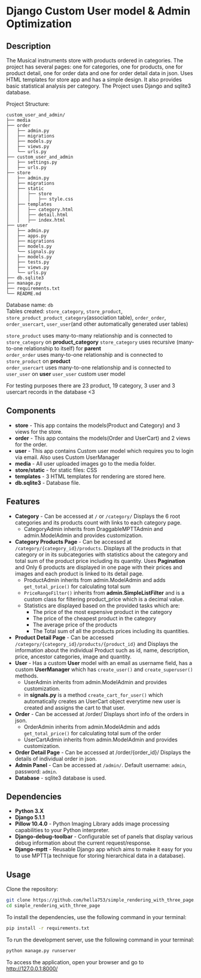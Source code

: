 # Django Custom User model & Admin Optimization


## Description
The Musical instruments store with products ordered in categories. The project has several pages: one for categories, 
one for products, one for product detail, one for order data and one for order detail data in json. 
Uses HTML templates for store app and has a simple design. It also provides basic 
statistical analysis per category.
The Project uses Django and sqlite3 database.


Project Structure:
```
custom_user_and_admin/
├── media
├── order
│   ├── admin.py
│   ├── migrations
│   ├── models.py
│   ├── views.py
│   └── urls.py
├── custom_user_and_admin
│   ├── settings.py
│   ├── urls.py
├── store
│   ├── admin.py
│   ├── migrations
│   ├── static
│   │   ├── store
│   │   │   ├── style.css
│   ├── templates
│   │   ├── category.html
│   │   ├── detail.html
│   │   ├── index.html
├── user
│   ├── admin.py
│   ├── apps.py
│   ├── migrations
│   ├── models.py
│   └── signals.py
│   ├── models.py
│   ├── tests.py
│   ├── views.py
│   └── urls.py
├── db.sqlite3
├── manage.py
├── requirements.txt
└── README.md

```



Database name: `db` <br>
Tables created: `store_category`, `store_product`, `store_product_product_category`(association table), `order_order`, `order_usercart`, `user_user`(and other automatically generated user tables)<br>

`store_product` uses many-to-many relationship and is connected to `store_category` on **product_category**
`store_category` uses recursive (many-to-one relationship to itself) for **parent**<br>
`order_order` uses many-to-one relationship and is connected to `store_product` on **product**<br>
`order_usercart` uses many-to-one relationship and is connected to `user_user` on **user**
`user_user` custom user model


For testing purposes there are 23 product, 19 category, 3 user and 3 usercart records in the database <3


## **Components** ##
* **store** - This app contains the models(Product and Category) and 3 views for the store.
* **order** - This app contains the models(Order and UserCart) and 2 views for the order.
* **user** - This app contains Custom user model which requires you to login via email. Also uses Custom UserManager
* **media** - All user uploaded images go to the media folder.
* **store/static** - for static files: CSS
* **templates** - 3 HTML templates for rendering are stored here.
* **db.sqlite3** - Database file.


## **Features** ##
* **Category** - Can be accessed at `/` or `/category/` Displays the 6 root categories and its products count with links to each category page. 
  * CategoryAdmin inherits from DraggableMPTTAdmin and admin.ModelAdmin and provides customization.
* **Category Products Page** - Can be accessed at `/category/{category_id}/products`. Displays all the products in that category or in its subcategories with statistics about the category and total sum of the product price including its quantity. Uses **Pagination** and Only 6 products are displayed in one page with their prices and images and each product is linked to its detail page. 
  * ProductAdmin inherits from admin.ModelAdmin and adds `get_total_price()` for calculating total sum
  * `PriceRangeFilter()` inherits from **admin.SimpleListFilter** and is a custom class for filtering product_price which is a decimal value.
  * Statistics are displayed based on the provided tasks which are:
    * The price of the most expensive product in the category
    * The price of the cheapest product in the category
    * The average price of the products
    * The Total sum of all the products prices including its quantities.
* **Product Detail Page** - Can be accessed `/category/{category_id}/products/{product_id}` and Displays the information about the individual Product such as id, name, description, price, ancestor categories, image and quantity.
* **User** - Has a custom **User** model with an email as username field, has a custom **UserManager** which has `create_user()` and `create_superuser() `methods. 
  * UserAdmin inherits from admin.ModelAdmin and provides customization.
  * in **signals.py** is a method `create_cart_for_user()` which automatically creates an UserCart object everytime new user is created and assigns the cart to that user.
* **Order** - Can be accessed at /order/ Displays short info of the orders in json.
  * OrderAdmin inherits from admin.ModelAdmin and adds `get_total_price()` for calculating total sum of the order
  * UserCartAdmin inherits from admin.ModelAdmin and provides customization.
* **Order Detail Page** - Can be accessed at /order/{order_id}/ Displays the details of individual order in json.
* **Admin Panel** - Can be accessed at `/admin/`. Default username: `admin`, password: `admin`.
* **Database** - sqlite3 database is used.

## Dependencies
* **Python 3.X**
* **Django 5.1.1**
* **Pillow 10.4.0** - Python Imaging Library adds image processing capabilities to your Python interpreter.
* **Django-debug-toolbar** - Configurable set of panels that display various debug information about the current request/response.
* **Django-mptt** - Reusable Django app which aims to make it easy for you to use MPTT(a technique for storing hierarchical data in a database).

## Usage
Clone the repository:
```bash
git clone https://github.com/hella753/simple_rendering_with_three_page.git
cd simple_rendering_with_three_page
```
To install the dependencies, use the following command in your terminal:
```bash
pip install -r requirements.txt
```
To run the development server, use the following command in your terminal:
```bash
python manage.py runserver
```
To access the application, open your browser and go to http://127.0.0.1:8000/

